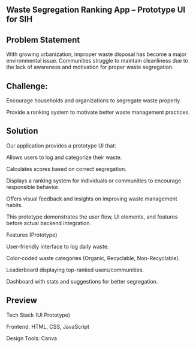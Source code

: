 ## Waste Segregation Ranking App – Prototype UI for SIH

## Problem Statement

With growing urbanization, improper waste disposal has become a major environmental issue. Communities struggle to maintain cleanliness due to the lack of awareness and motivation for proper waste segregation.

## Challenge:

Encourage households and organizations to segregate waste properly.

Provide a ranking system to motivate better waste management practices.

## Solution

Our application provides a prototype UI that:

Allows users to log and categorize their waste.

Calculates scores based on correct segregation.

Displays a ranking system for individuals or communities to encourage responsible behavior.

Offers visual feedback and insights on improving waste management habits.

This prototype demonstrates the user flow, UI elements, and features before actual backend integration.

Features (Prototype)

User-friendly interface to log daily waste.

Color-coded waste categories (Organic, Recyclable, Non-Recyclable).

Leaderboard displaying top-ranked users/communities.

Dashboard with stats and suggestions for better segregation.

## Preview




Tech Stack (UI Prototype)

Frontend: HTML, CSS, JavaScript

Design Tools: Canva

